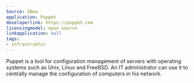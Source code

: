 ```yaml
---
Source: SNow
application: Puppet
developerlink: https://puppet.com
licensingmodel: open source
linkapplication: null
tags:
- infrastruktur
---
```

Puppet is a tool for configuration management of servers with operating systems such as Unix, Linux and FreeBSD. An IT administrator can use it to centrally manage the configuration of computers in his network.
